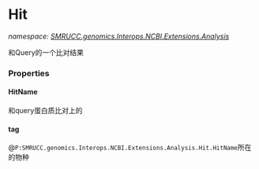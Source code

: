 ﻿# Hit
_namespace: [SMRUCC.genomics.Interops.NCBI.Extensions.Analysis](./index.md)_

和Query的一个比对结果




### Properties

#### HitName
和query蛋白质比对上的
#### tag
@``P:SMRUCC.genomics.Interops.NCBI.Extensions.Analysis.Hit.HitName``所在的物种
